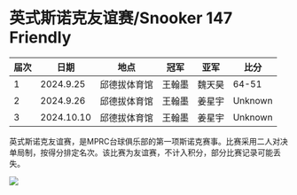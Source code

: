 # 英式斯诺克友谊赛/Snooker 147 Friendly

| 届次 | 日期       | 地点         | 冠军   | 亚军   | 比分    |
| ---- | ---------- | ------------ | ------ | ------ | ------- |
| 1    | 2024.9.25  | 邱德拔体育馆 | 王翰墨 | 魏天昊 | 64-51   |
| 2    | 2024.9.26  | 邱德拔体育馆 | 王翰墨 | 姜星宇 | Unknown |
| 3    | 2024.10.10 | 邱德拔体育馆 | 王翰墨 | 姜星宇 | Unknown |

英式斯诺克友谊赛，是MPRC台球俱乐部的第一项斯诺克赛事。比赛采用二人对决单局制，按得分排定名次。该比赛为友谊赛，不计入积分，部分比赛记录可能丢失。

![](./img/snooker_147_friendly.jpg)